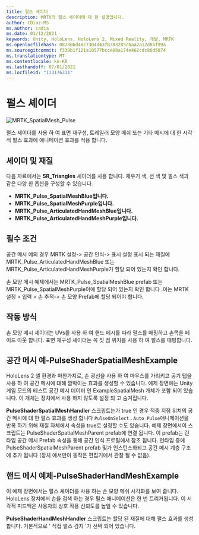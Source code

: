 ```yaml
---
title: 펄스 셰이더
description: MRTK의 펄스 셰이더에 대 한 설명입니다.
author: CDiaz-MS
ms.author: cadia
ms.date: 01/12/2021
keywords: Unity, HoloLens, HoloLens 2, Mixed Reality, 개발, MRTK
ms.openlocfilehash: 087806d48c7304d43f8383285cbaa2a12d8bf99a
ms.sourcegitcommit: f338b1f121a10577bcce08a174e462cdc86d5874
ms.translationtype: MT
ms.contentlocale: ko-KR
ms.lasthandoff: 07/01/2021
ms.locfileid: "113176311"
---
```

# <a name="pulse-shader"></a>펄스 셰이더

![MRTK_SpatialMesh_Pulse](https://user-images.githubusercontent.com/13754172/68261851-3489e200-fff6-11e9-9f6c-5574a7dd8db7.gif)

펄스 셰이더를 사용 하 여 표면 재구성, 트레일러 모양 메쉬 또는 기타 메시에 대 한 시각적 펄스 효과에 애니메이션 효과를 적용 합니다.

## <a name="shader-and-material"></a>셰이더 및 재질

다음 자료에서는 **SR_Triangles** 셰이더를 사용 합니다. 채우기 색, 선 색 및 펄스 색과 같은 다양 한 옵션을 구성할 수 있습니다.

- **MRTK_Pulse_SpatialMeshBlue입니다.** 
- **MRTK_Pulse_SpatialMeshPurple입니다.** 
- **MRTK_Pulse_ArticulatedHandMeshBlue입니다.** 
- **MRTK_Pulse_ArticulatedHandMeshPurple입니다.** 

## <a name="prerequisites"></a>필수 조건

공간 메시 예의 경우 MRTK 설정-> 공간 인식-> 표시 설정 표시 되는 재질에 MRTK_Pulse_ArticulatedHandMeshBlue 또는 MRTK_Pulse_ArticulatedHandMeshPurple가 할당 되어 있는지 확인 합니다.

손 모양 메시 예제에서는 MRTK_Pulse_SpatialMeshBlue prefab 또는 MRTK_Pulse_SpatialMeshPurple이에 할당 되어 있는지 확인 합니다 .이는 MRTK 설정 > 입력 > 손 추적-> 손 모양 Prefab에 할당 되어야 합니다.

## <a name="how-it-works"></a>작동 방식

손 모양 메시 셰이더는 UVs를 사용 하 여 핸드 메시를 따라 펄스를 매핑하고 손목을 페이드 아웃 합니다. 표면 재구성 셰이더는 꼭 짓 점 위치를 사용 하 여 펄스를 매핑합니다.

## <a name="spatial-mesh-example---pulseshaderspatialmeshexampleunity"></a>공간 메시 예-PulseShaderSpatialMeshExample

HoloLens 2 셸 환경과 마찬가지로, 손 광선을 사용 하 여 마우스를 가리키고 공기 탭을 사용 하 여 공간 메시에 대해 깜박이는 효과를 생성할 수 있습니다. 예제 장면에는 Unity 게임 모드의 테스트 공간 메시 데이터 인 ExampleSpatialMesh 개체가 포함 되어 있습니다. 이 개체는 장치에서 사용 하지 않도록 설정 되 고 숨겨집니다.

**PulseShaderSpatialMeshHandler** 스크립트는가 true 인 경우 적중 지점 위치의 공간 메시에 대 한 펄스 효과를 생성 합니다 `PulseOnSelect` . `Auto Pulse`애니메이션을 반복 하기 위해 재질 자체에서 속성을 true로 설정할 수도 있습니다.  예제 장면에서이 스크립트는 PulseShaderSpatialMeshParent prefab에 연결 됩니다.  이 prefab는 런타임 공간 메시 Prefab 속성을 통해 공간 인식 프로필에서 참조 됩니다. 런타임 중에 PulseShaderSpatialMeshParent prefab 및가 인스턴스화되고 공간 메시 계층 구조에 추가 됩니다 (장치 에서만이 동작은 편집기에서 관찰 될 수 없음).

## <a name="hand-mesh-example---pulseshaderhandmeshexampleunity"></a>핸드 메시 예제-PulseShaderHandMeshExample

이 예제 장면에서는 펄스 셰이더를 사용 하는 손 모양 메쉬 시각화를 보여 줍니다. HoloLens 장치에서 손을 검색 하는 경우 펄스 애니메이션은 한 번 트리거됩니다. 이 시각적 피드백은 사용자의 상호 작용 신뢰도를 높일 수 있습니다. 

**PulseShaderHandMeshHandler** 스크립트는 할당 된 재질에 대해 펄스 효과를 생성 합니다. 기본적으로 ' 직접 펄스 감지 '가 선택 되어 있습니다.
